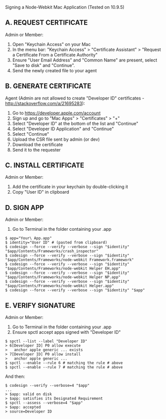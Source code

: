Signing a Node-Webkit Mac Application (Tested on 10.9.5)

## A. REQUEST CERTIFICATE 
Admin or Member:

1. Open "Keychain Access" on your Mac
1. In the menu bar: "Keychain Access" > "Certificate Assistant" > "Request a Certificate From a Certificate Authority"
1. Ensure "User Email Address" and "Common Name" are present, select "Save to disk" and "Continue".
1. Send the newly created file to your agent

## B. GENERATE CERTIFICATE 
Agent (Admin are not allowed to create "Developer ID" certificates - http://stackoverflow.com/a/21695283):

1. Go to https://developer.apple.com/account
1. Sign up and go to "Mac Apps" > "Certificates" > "+"
1. Select "Developer ID" at the bottom of the list and "Continue"
1. Select "Developer ID Application" and "Continue"
1. Select "Continue"
1. Upload the CSR file sent by admin (or dev)
1. Download the certificate
1. Send it to the requester

## C. INSTALL CERTIFICATE 
Admin or Member:

1. Add the certificate in your keychain by double-clicking it
1. Copy "User ID" in clipboard

## D. SIGN APP
Admin or Member:

1. Go to Terminal in the folder containing your .app

```
$ app="Your\ App.app"
$ identity="User ID" # (pasted from clipboard)
$ codesign --force --verify --verbose --sign "$identity" "$app/Contents/Frameworks/crash_inspector"
$ codesign --force --verify --verbose --sign "$identity" "$app/Contents/Frameworks/node-webkit Framework.framework"
$ codesign --force --verify --verbose --sign "$identity" "$app/Contents/Frameworks/node-webkit Helper EH.app"
$ codesign --force --verify --verbose --sign "$identity" "$app/Contents/Frameworks/node-webkit Helper NP.app"
$ codesign --force --verify --verbose --sign "$identity" "$app/Contents/Frameworks/node-webkit Helper.app"
$ codesign --force --verify --verbose --sign "$identity" "$app"
```

## E. VERIFY SIGNATURE
Admin or Member:

1. Go to Terminal in the folder containing your .app
1. Ensure spctl accept apps signed with "Developer ID"

```
$ spctl --list --label "Developer ID"
> 6[Developer ID] P0 allow execute
>   anchor apple generic ... exists
> 7[Developer ID] P0 allow install
>   anchor apple generic ...
$ spctl --enable --rule 6 # matching the rule # above
$ spctl --enable --rule 7 # matching the rule # above
```

And then:

```
$ codesign --verify --verbose=4 "$app"
...
> $app: valid on disk
> $app: satisfies its Designated Requirement
$ spctl --assess --verbose=4 "$app"
> $app: accepted
> source=Developer ID
```
